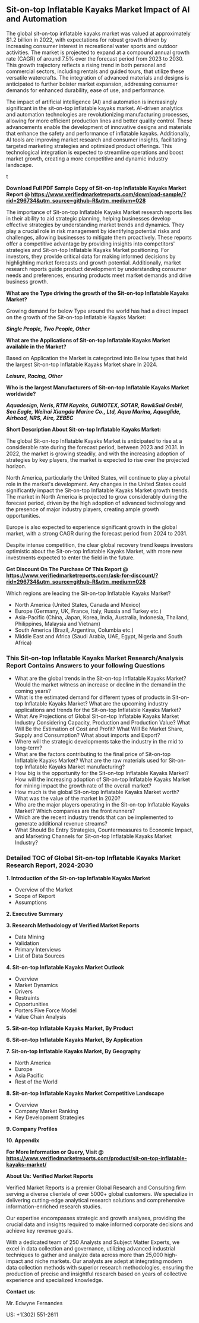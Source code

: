 <h2>Sit-on-top Inflatable Kayaks Market Impact of AI and Automation</h2><p>The global sit-on-top inflatable kayaks market was valued at approximately $1.2 billion in 2022, with expectations for robust growth driven by increasing consumer interest in recreational water sports and outdoor activities. The market is projected to expand at a compound annual growth rate (CAGR) of around 7.5% over the forecast period from 2023 to 2030. This growth trajectory reflects a rising trend in both personal and commercial sectors, including rentals and guided tours, that utilize these versatile watercrafts. The integration of advanced materials and designs is anticipated to further bolster market expansion, addressing consumer demands for enhanced durability, ease of use, and performance.</p><p>The impact of artificial intelligence (AI) and automation is increasingly significant in the sit-on-top inflatable kayaks market. AI-driven analytics and automation technologies are revolutionizing manufacturing processes, allowing for more efficient production lines and better quality control. These advancements enable the development of innovative designs and materials that enhance the safety and performance of inflatable kayaks. Additionally, AI tools are improving market research and consumer insights, facilitating targeted marketing strategies and optimized product offerings. This technological integration is expected to streamline operations and boost market growth, creating a more competitive and dynamic industry landscape.</p>t</p><p id="" class=""><strong>Download Full PDF Sample Copy of Sit-on-top Inflatable Kayaks Market Report @ <a href="https://www.verifiedmarketreports.com/download-sample/?rid=296734&utm_source=github-R&utm_medium=028" target="_blank">https://www.verifiedmarketreports.com/download-sample/?rid=296734&utm_source=github-R&utm_medium=028</a></strong></p><p>The importance of&nbsp;Sit-on-top Inflatable Kayaks Market research reports lies in their ability to aid strategic planning, helping businesses develop effective strategies by understanding market trends and dynamics. They play a crucial role in risk management by identifying potential risks and challenges, allowing businesses to mitigate them proactively. These reports offer a competitive advantage by providing insights into competitors' strategies and Sit-on-top Inflatable Kayaks Market positioning. For investors, they provide critical data for making informed decisions by highlighting market forecasts and growth potential. Additionally, market research reports guide product development by understanding consumer needs and preferences, ensuring products meet market demands and drive business growth.</p><p><strong>What are the&nbsp;Type driving the growth of the Sit-on-top Inflatable Kayaks Market?</strong></p><p id="" class="">Growing demand for below Type around the world has had a direct impact on the growth of the Sit-on-top Inflatable Kayaks Market:</p><em><strong>Single People, Two People, Other</strong></em></p><strong>What are the&nbsp;Applications&nbsp;of Sit-on-top Inflatable Kayaks Market available in the Market?</strong></p><p id="" class="">Based on Application the Market is categorized into Below types that held the largest Sit-on-top Inflatable Kayaks Market share In 2024.</p><em><strong>Leisure, Racing, Other</strong></em></p><strong>Who is the largest Manufacturers of Sit-on-top Inflatable Kayaks Market worldwide?</strong></p><p><em><strong>Aquadesign, Neris, RTM Kayaks, GUMOTEX, SOTAR, Row&Sail GmbH, Sea Eagle, Weihai Xiangda Marine Co., Ltd, Aqua Marina, Aquaglide, Airhead, NRS, Aire, ZEBEC</strong></em></p><p id="" class=""><strong>Short Description About Sit-on-top Inflatable Kayaks Market:</strong></p><p>The global Sit-on-top Inflatable Kayaks Market is anticipated to rise at a considerable rate during the forecast period, between 2023 and 2031. In 2022, the market is growing steadily, and with the increasing adoption of strategies by key players, the market is expected to rise over the projected horizon.</p><p>North America, particularly the United States, will continue to play a pivotal role in the market's development. Any changes in the United States could significantly impact the Sit-on-top Inflatable Kayaks Market growth trends. The market in North America is projected to grow considerably during the forecast period, driven by the high adoption of advanced technology and the presence of major industry players, creating ample growth opportunities.</p><p>Europe is also expected to experience significant growth in the global market, with a strong CAGR during the forecast period from 2024 to 2031.</p><p>Despite intense competition, the clear global recovery trend keeps investors optimistic about the Sit-on-top Inflatable Kayaks Market, with more new investments expected to enter the field in the future.</p><p id="" class=""><strong>Get Discount On The Purchase Of This Report @ <a href="https://www.verifiedmarketreports.com/ask-for-discount/?rid=296734&utm_source=github-R&utm_medium=028" target="_blank">https://www.verifiedmarketreports.com/ask-for-discount/?rid=296734&utm_source=github-R&utm_medium=028</a></strong></p>Which regions are leading the Sit-on-top Inflatable Kayaks Market?</p><ul><li>North America (United States, Canada and Mexico)</li><li>Europe (Germany, UK, France, Italy, Russia and Turkey etc.)</li><li>Asia-Pacific (China, Japan, Korea, India, Australia, Indonesia, Thailand, Philippines, Malaysia and Vietnam)</li><li>South America (Brazil, Argentina, Columbia etc.)</li><li>Middle East and Africa (Saudi Arabia, UAE, Egypt, Nigeria and South Africa)</li></ul><h3 id="" class="">This Sit-on-top Inflatable Kayaks Market Research/Analysis Report Contains Answers to your following Questions</h3><ul><li>What are the global trends in the Sit-on-top Inflatable Kayaks Market? Would the market witness an increase or decline in the demand in the coming years?</li><li>What is the estimated demand for different types of products in Sit-on-top Inflatable Kayaks Market? What are the upcoming industry applications and trends for the Sit-on-top Inflatable Kayaks Market?</li><li>What Are Projections of Global Sit-on-top Inflatable Kayaks Market Industry Considering Capacity, Production and Production Value? What Will Be the Estimation of Cost and Profit? What Will Be Market Share, Supply and Consumption? What about imports and Export?</li><li>Where will the strategic developments take the industry in the mid to long-term?</li><li>What are the factors contributing to the final price of Sit-on-top Inflatable Kayaks Market? What are the raw materials used for Sit-on-top Inflatable Kayaks Market manufacturing?</li><li>How big is the opportunity for the Sit-on-top Inflatable Kayaks Market? How will the increasing adoption of Sit-on-top Inflatable Kayaks Market for mining impact the growth rate of the overall market?</li><li>How much is the global Sit-on-top Inflatable Kayaks Market worth? What was the value of the market In 2020?</li><li>Who are the major players operating in the Sit-on-top Inflatable Kayaks Market? Which companies are the front runners?</li><li>Which are the recent industry trends that can be implemented to generate additional revenue streams?</li><li>What Should Be Entry Strategies, Countermeasures to Economic Impact, and Marketing Channels for Sit-on-top Inflatable Kayaks Market Industry?</li></ul><h3 id="" class="">Detailed TOC of Global Sit-on-top Inflatable Kayaks Market Research Report, 2024-2030</h3><p id="" class=""><strong>1. Introduction of the Sit-on-top Inflatable Kayaks Market</strong></p><ul><li>Overview of the Market</li><li>Scope of Report</li><li>Assumptions</li></ul><p id="" class=""><strong>2. Executive Summary</strong></p><p id="" class=""><strong>3. Research Methodology of Verified Market Reports</strong></p><ul><li>Data Mining</li><li>Validation</li><li>Primary Interviews</li><li>List of Data Sources</li></ul><p id="" class=""><strong>4. Sit-on-top Inflatable Kayaks Market Outlook</strong></p><ul><li>Overview</li><li>Market Dynamics</li><li>Drivers</li><li>Restraints</li><li>Opportunities</li><li>Porters Five Force Model</li><li>Value Chain Analysis</li></ul><p id="" class=""><strong>5. Sit-on-top Inflatable Kayaks Market, By Product</strong></p><p id="" class=""><strong>6. Sit-on-top Inflatable Kayaks Market, By Application</strong></p><p id="" class=""><strong>7. Sit-on-top Inflatable Kayaks Market, By Geography</strong></p><ul><li>North America</li><li>Europe</li><li>Asia Pacific</li><li>Rest of the World</li></ul><p id="" class=""><strong>8. Sit-on-top Inflatable Kayaks Market Competitive Landscape</strong></p><ul><li>Overview</li><li>Company Market Ranking</li><li>Key Development Strategies</li></ul><p id="" class=""><strong>9. Company Profiles</strong></p><p id="" class=""><strong>10. Appendix</strong></p><p id="" class=""><strong>For More Information or Query, Visit @ <a href="https://www.verifiedmarketreports.com/product/sit-on-top-inflatable-kayaks-market/" target="_blank">https://www.verifiedmarketreports.com/product/sit-on-top-inflatable-kayaks-market/</a></strong></p><p id="" class=""><strong>About Us: Verified Market Reports</strong></p><p id="" class="">Verified Market Reports is a premier Global Research and Consulting firm serving a diverse clientele of over 5000+ global customers. We specialize in delivering cutting-edge analytical research solutions and comprehensive information-enriched research studies.</p><p id="" class="">Our expertise encompasses strategic and growth analyses, providing the crucial data and insights required to make informed corporate decisions and achieve key revenue goals.</p><p id="" class="">With a dedicated team of 250 Analysts and Subject Matter Experts, we excel in data collection and governance, utilizing advanced industrial techniques to gather and analyze data across more than 25,000 high-impact and niche markets. Our analysts are adept at integrating modern data collection methods with superior research methodologies, ensuring the production of precise and insightful research based on years of collective experience and specialized knowledge.</p><p id="" class=""><strong>Contact us:</strong></p><p id="" class="">Mr. Edwyne Fernandes</p><p id="" class="">US: +1(302) 551-2611</p>